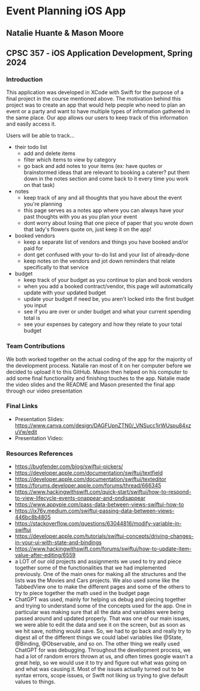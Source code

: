 # Event Planning iOS App

## Natalie Huante & Mason Moore 
## CPSC 357 - iOS Application Development, Spring 2024

### Introduction 
This application was developed in XCode with Swift for the purpose of a final project in the course mentioned above. The motivation behind this project was to create an app that would help people who need to plan an event or a party and want to have multiple types of information gathered in the same place. Our app allows our users to keep track of this information and easily access it. 

Users will be able to track...
* their todo list
  * add and delete items
  * filter which items to view by category
  * go back and add notes to your items (ex: have quotes or brainstormed ideas that are relevant to booking a caterer? put them down in the notes section and come back to it every time you work on that task)
* notes
  * keep track of any and all thoughts that you have about the event you're planning
  * this page serves as a notes app where you can always have your past thoughts with you as you plan your event
  * dont worry about losing that one piece of paper that you wrote down that lady's flowers quote on, just keep it on the app!
* booked vendors
  * keep a separate list of vendors and things you have booked and/or paid for
  * dont get confused with your to-do list and your list of already-done
  * keep notes on the vendors and jot down reminders that relate specifically to that service
* budget
  * keep track of your budget as you continue to plan and book vendors
  * when you add a booked contract/vendor, this page will automatically update with your updated budget
  * update your budget if need be, you aren't locked into the first budget you input
  * see if you are over or under budget and what your current spending total is
  * see your expenses by category and how they relate to your total budget
 
### Team Contributions 
We both worked together on the actual coding of the app for the majority of the development process. Natalie ran most of it on her computer before we decided to upload it to this GitHub. Mason then helped on his computer to add some final functionality and finishing touches to the app. Natalie made the video slides and the README and Mason presented the final app through our video presentation

### Final Links
* Presentation Slides: https://www.canva.com/design/DAGFUpnZTN0/_VNSucc1jrWUspu84xzuVw/edit
* Presentation Video: 


### Resources References
* https://bugfender.com/blog/swiftui-pickers/
* https://developer.apple.com/documentation/swiftui/textfield
* https://developer.apple.com/documentation/swiftui/texteditor
* https://forums.developer.apple.com/forums/thread/666345
* https://www.hackingwithswift.com/quick-start/swiftui/how-to-respond-to-view-lifecycle-events-onappear-and-ondisappear
* https://www.appypie.com/pass-data-between-views-swiftui-how-to
* https://ix76y.medium.com/swiftui-passing-data-between-views-446bc8b4805
* https://stackoverflow.com/questions/63044816/modify-variable-in-swiftui
* https://developer.apple.com/tutorials/swiftui-concepts/driving-changes-in-your-ui-with-state-and-bindings
* https://www.hackingwithswift.com/forums/swiftui/how-to-update-item-value-after-editing/6559
* a LOT of our old projects and assignments we used to try and piece together some of the functionalities that we had implemented previously. One of the main ones for making all the structures and the lists was the Movies and Cars projects. We also used some like the TabbedView one to make the different pages and some of the others to try to piece together the math used in the budget page
* ChatGPT was used, mainly for helping us debug and piecing together and trying to understand some of the concepts used for the app. One in particular was making sure that all the data and variables were being passed around and updated properly. That was one of our main issues, we were able to edit the data and see it on the screen, but as soon as we hit save, nothing would save. So, we had to go back and really try to digest all of the different things we could label variables like @State, @Binding, @Observable, and so on. The other thing we really used ChatGPT for was debugging. Throughout the development process, we had a lot of random errors thrown at us, and often times google wasn't a great help, so we would use it to try and figure out what was going on and what was causing it. Most of the issues actually turned out to be syntax errors, scope issues, or Swift not liking us trying to give default values to things. 
